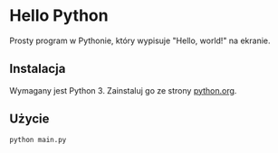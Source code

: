 # Hello Python

Prosty program w Pythonie, który wypisuje "Hello, world!" na ekranie.

## Instalacja

Wymagany jest Python 3. Zainstaluj go ze strony [python.org](https://python.org).

## Użycie

```bash
python main.py